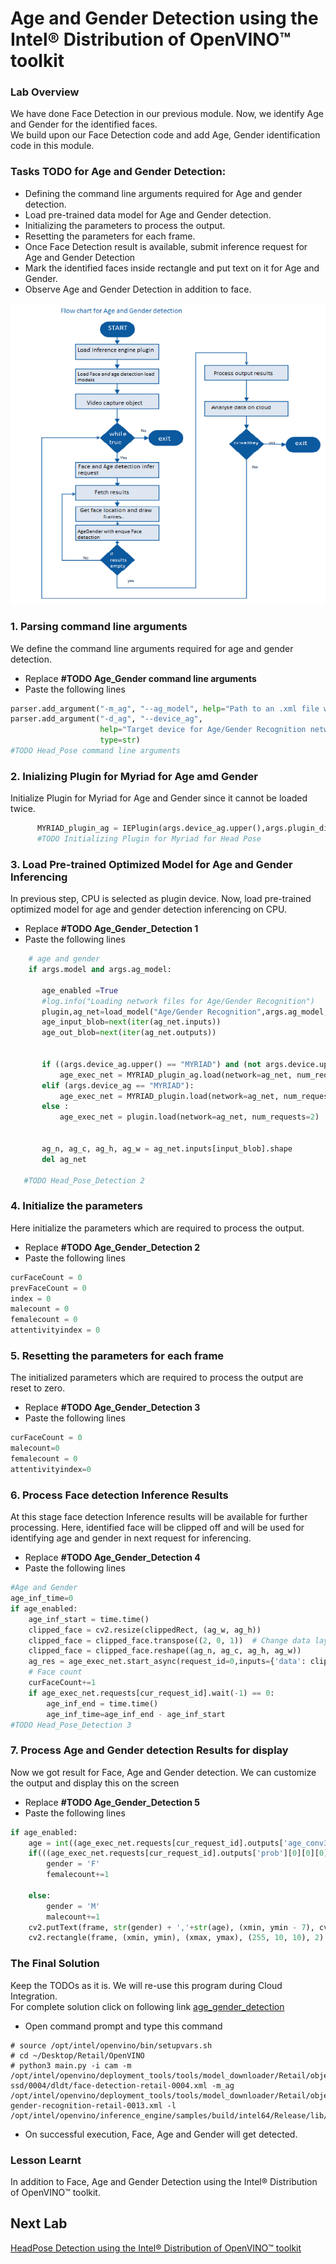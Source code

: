 # Age and Gender Detection using the Intel® Distribution of OpenVINO™ toolkit
### Lab Overview
We have done Face Detection in our previous module. Now, we identify Age and Gender for the identified faces.    
We  build upon our Face Detection code and add Age, Gender identification code in this module.



### Tasks TODO for Age and Gender Detection:
- Defining the command line arguments required for Age and gender detection.
-	Load pre-trained data model for Age and Gender detection.
- Initializing the parameters to process the output.
- Resetting the parameters for each frame.
-	Once Face Detection result is available, submit inference request for Age and Gender Detection
-	Mark the identified faces inside rectangle and put text on it for Age and Gender.
-	Observe Age and Gender Detection in addition to face.

![](images/AgeGender_flowchart.PNG)


### 1. Parsing command line arguments

We define the command line arguments required for age and gender detection.
- Replace **#TODO Age_Gender command line arguments**
- Paste the following lines

```python
parser.add_argument("-m_ag", "--ag_model", help="Path to an .xml file with a trained model.", default=None, type=str)
parser.add_argument("-d_ag", "--device_ag",
                    help="Target device for Age/Gender Recognition network (CPU, GPU, FPGA, or MYRIAD). The demo will look for a suitable plugin for a specified device. (CPU by default)", default="CPU",
                    type=str)
#TODO Head_Pose command line arguments
  ```
### 2. Inializing Plugin for Myriad for Age amd Gender
Initialize Plugin for Myriad for Age and Gender since it cannot be loaded twice.

```python
      MYRIAD_plugin_ag = IEPlugin(args.device_ag.upper(),args.plugin_dir)
      #TODO Initializing Plugin for Myriad for Head Pose
```

### 3. Load Pre-trained Optimized Model for Age and Gender Inferencing

In previous step, CPU is selected as plugin device. Now, load pre-trained optimized model for age and gender detection inferencing on CPU.
- Replace **#TODO Age_Gender_Detection 1**
- Paste the following lines

```python
    # age and gender   
    if args.model and args.ag_model:

       age_enabled =True
       #log.info("Loading network files for Age/Gender Recognition")
       plugin,ag_net=load_model("Age/Gender Recognition",args.ag_model,args.device_ag.upper(),args.plugin_dir,1,2,args.cpu_extension)
       age_input_blob=next(iter(ag_net.inputs))
       age_out_blob=next(iter(ag_net.outputs))


       if ((args.device_ag.upper() == "MYRIAD") and (not args.device.upper() == "MYRIAD")):
           age_exec_net = MYRIAD_plugin_ag.load(network=ag_net, num_requests=2)
       elif (args.device_ag == "MYRIAD"):
           age_exec_net = MYRIAD_plugin.load(network=ag_net, num_requests=2)
       else :
           age_exec_net = plugin.load(network=ag_net, num_requests=2)      


       ag_n, ag_c, ag_h, ag_w = ag_net.inputs[input_blob].shape
       del ag_net

   #TODO Head_Pose_Detection 2

```

### 4. Initialize the parameters
Here initialize the parameters which are required to process the output.
- Replace **#TODO Age_Gender_Detection 2**
- Paste the following lines

```python
curFaceCount = 0
prevFaceCount = 0
index = 0
malecount = 0
femalecount = 0
attentivityindex = 0
```

### 5. Resetting the parameters for each frame
The initialized parameters which are required to process the output are reset to zero.

- Replace **#TODO Age_Gender_Detection 3**
- Paste the following lines

```python
curFaceCount = 0
malecount=0
femalecount = 0
attentivityindex=0
```

### 6. Process Face detection Inference Results
At this stage face detection Inference results will be available for further processing. Here, identified face will be clipped off and will be used for identifying age and gender in next request for inferencing.

- Replace **#TODO Age_Gender_Detection 4**
- Paste the following lines

```python
#Age and Gender
age_inf_time=0
if age_enabled:
    age_inf_start = time.time()
    clipped_face = cv2.resize(clippedRect, (ag_w, ag_h))
    clipped_face = clipped_face.transpose((2, 0, 1))  # Change data layout from HWC to CHW
    clipped_face = clipped_face.reshape((ag_n, ag_c, ag_h, ag_w))
    ag_res = age_exec_net.start_async(request_id=0,inputs={'data': clipped_face})
    # Face count
    curFaceCount+=1
    if age_exec_net.requests[cur_request_id].wait(-1) == 0:
        age_inf_end = time.time()
        age_inf_time=age_inf_end - age_inf_start
#TODO Head_Pose_Detection 3          

```

### 7. Process Age and Gender detection Results for display
Now we got result for Face, Age and Gender detection. We can customize the output and display this on the screen
- Replace **#TODO Age_Gender_Detection 5**
- Paste the following lines

```python
if age_enabled:
    age = int((age_exec_net.requests[cur_request_id].outputs['age_conv3'][0][0][0][0])*100)
    if(((age_exec_net.requests[cur_request_id].outputs['prob'][0][0][0][0])) > 0.5):
        gender = 'F'
        femalecount+=1

    else:
        gender = 'M'
        malecount+=1
    cv2.putText(frame, str(gender) + ','+str(age), (xmin, ymin - 7), cv2.FONT_HERSHEY_COMPLEX, 0.6, (10,10,200), 1)
    cv2.rectangle(frame, (xmin, ymin), (xmax, ymax), (255, 10, 10), 2)

```

### The Final Solution
Keep the TODOs as it is. We will re-use this program during Cloud Integration.     
For complete solution click on following link [age_gender_detection](./solutions/agegenderdetection.md)


- Open command prompt and type this command

```
# source /opt/intel/openvino/bin/setupvars.sh
# cd ~/Desktop/Retail/OpenVINO
# python3 main.py -i cam -m /opt/intel/openvino/deployment_tools/tools/model_downloader/Retail/object_detection/face/sqnet1.0modif-ssd/0004/dldt/face-detection-retail-0004.xml -m_ag /opt/intel/openvino/deployment_tools/tools/model_downloader/Retail/object_attributes/age_gender/dldt/age-gender-recognition-retail-0013.xml -l /opt/intel/openvino/inference_engine/samples/build/intel64/Release/lib/libcpu_extension.so

 ```
- On successful execution, Face, Age and Gender will get detected.

### Lesson Learnt
In addition to Face, Age and Gender Detection using the Intel® Distribution of OpenVINO™ toolkit.

## Next Lab
[HeadPose Detection using the Intel® Distribution of OpenVINO™ toolkit](./Head_Pose_Detection.md)
